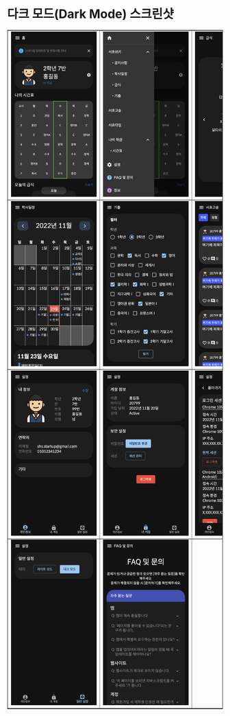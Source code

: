 # 다크 모드(Dark Mode) 스크린샷

<table border=1 >
    <tr>
        <td><img src="./home.png" alt="홈" style="min-width: 200px;" /></td>
        <td><img src="./menu.png" alt="메뉴" style="min-width: 200px;"/></td>
        <td><img src="./lunch.png" alt="급식" style="min-width: 200px;"/></td>
    </tr>
    <tr>
        <td><img src="./schedule.png" alt="학사일정" style="min-width: 200px;"/></td>
        <td><img src="./exams.png" alt="기출문제"style="min-width: 200px;"/></td>
        <td><img src="./forest.png" alt="서초고숲" style="min-width: 200px;"/></td>
    </tr>
    <tr>
        <td><img src="./settings_user.png" alt="설정-개인정보" style="min-width: 200px;" /></td>
        <td><img src="./settings_myaccount.png" alt="설정-내 계정" style="min-width: 200px;"/></td>
        <td><img src="./settings_session.png" alt="설정-내 계정-세션 관리" style="min-width: 200px;" /></td>
    </tr>
    <tr>
        <td><img src="./settings_general.png" alt="설정-일반 설정" style="min-width: 200px;"/></td>
        <td><img src="./faq.png" alt="FAQ" style="min-width: 200px;"/></td>
        <td></td>
    </tr>
</table>
